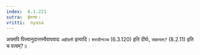 ```yaml
---
index:  6.1.221
sutra:  ईवत्याः।
vritti:  nyasa 
---
```


अयमपि पित्त्वानुदात्तस्यैवापवादः `अहीवती` इत्यादि। `शरादीनाञ्च` (6.3.120) इति दीर्घः, `संज्ञायाम्?` (8.2.11) इति च वत्वम्?॥ 

